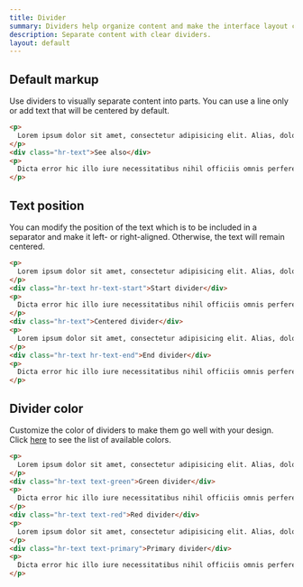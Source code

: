 ```yaml
---
title: Divider
summary: Dividers help organize content and make the interface layout clear and uncluttered. Greater clarity adds up to better user experience and enhanced interaction with a website or app.
description: Separate content with clear dividers.
layout: default
---
```


## Default markup

Use dividers to visually separate content into parts. You can use a line only or add text that will be centered by default.

```html example
<p>
  Lorem ipsum dolor sit amet, consectetur adipisicing elit. Alias, dolore dolores doloribus est ex.
</p>
<div class="hr-text">See also</div>
<p>
  Dicta error hic illo iure necessitatibus nihil officiis omnis perferendis, praesentium repellendus rerum, saepe sed, sit!
</p>
```

## Text position

You can modify the position of the text which is to be included in a separator and make it left- or right-aligned. Otherwise, the text will remain centered.

```html example height="380px"
<p>
  Lorem ipsum dolor sit amet, consectetur adipisicing elit. Alias, dolore dolores doloribus est ex.
</p>
<div class="hr-text hr-text-start">Start divider</div>
<p>
  Dicta error hic illo iure necessitatibus nihil officiis omnis perferendis, praesentium repellendus rerum, saepe sed, sit!
</p>
<div class="hr-text">Centered divider</div>
<p>
  Lorem ipsum dolor sit amet, consectetur adipisicing elit. Alias, dolore dolores doloribus est ex.
</p>
<div class="hr-text hr-text-end">End divider</div>
<p>
  Dicta error hic illo iure necessitatibus nihil officiis omnis perferendis, praesentium repellendus rerum, saepe sed, sit!
</p>
```

## Divider color

Customize the color of dividers to make them go well with your design. Click [here](/docs/ui/base/colors) to see the list of available colors.

```html example height="380px"
<p>
  Lorem ipsum dolor sit amet, consectetur adipisicing elit. Alias, dolore dolores doloribus est ex.
</p>
<div class="hr-text text-green">Green divider</div>
<p>
  Dicta error hic illo iure necessitatibus nihil officiis omnis perferendis, praesentium repellendus rerum, saepe sed, sit!
</p>
<div class="hr-text text-red">Red divider</div>
<p>
  Lorem ipsum dolor sit amet, consectetur adipisicing elit. Alias, dolore dolores doloribus est ex.
</p>
<div class="hr-text text-primary">Primary divider</div>
<p>
  Dicta error hic illo iure necessitatibus nihil officiis omnis perferendis, praesentium repellendus rerum, saepe sed, sit!
</p>
```
